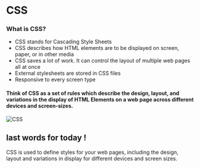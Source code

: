 # CSS 

### What is CSS?
+ CSS stands for Cascading Style Sheets  
+ CSS describes how HTML elements are to be displayed on screen, paper, or in other media  
+ CSS saves a lot of work. It can control the layout of multiple web pages all at once  
+ External stylesheets are stored in CSS files  
+ Responsive to every screen type 

#### Think of CSS as a set of rules which describe the design, layout, and variations in the display of HTML Elements on a web page across different devices and screen-sizes.

![CSS](https://miro.medium.com/max/7814/0*6zs8a4sWecKzE1sU)  

## last words for today ! 
CSS is used to define styles for your web pages, including the design, layout and variations in display for different devices and screen sizes.

